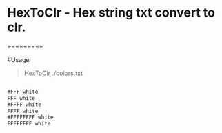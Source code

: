 # HexToClr - Hex string txt convert to clr.
=========

#Usage

>HexToClr ./colors.txt

```:colors.txt

#FFF white
FFF white
#FFFF white
FFFF white
#FFFFFFFF white
FFFFFFFF white

```
